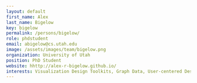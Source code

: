 ```yaml
---
layout: default
first_name: Alex
last_name: Bigelow
key: bigelow
permalink: /persons/bigelow/
role: phdstudent
email: abigelow@cs.utah.edu
image: /assets/images/team/bigelow.png
organization: University of Utah
position: PhD Student
website: hhttp://alex-r-bigelow.github.io/
interests: Visualization Design Toolkits, Graph Data, User-centered Design
---
```

